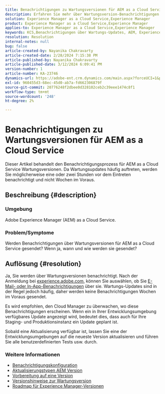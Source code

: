 ```yaml
---
title: Benachrichtigungen zu Wartungsversionen für AEM as a Cloud Service
description: Erfahren Sie mehr über Wartungsversion-Benachrichtigungen für AEM as a Cloud Service
solution: Experience Manager as a Cloud Service,Experience Manager
product: Experience Manager as a Cloud Service,Experience Manager
applies-to: Experience Manager as a Cloud Service,Experience Manager
keywords: KCS,Benachrichtigungen über Wartungs-Updates, AEM, Experience Manager, Wartungsversionen, Cloud Manager
resolution: Resolution
internal-notes: null
bug: false
article-created-by: Nayanika Chakravarty
article-created-date: 2/28/2024 7:15:38 PM
article-published-by: Nayanika Chakravarty
article-published-date: 3/12/2024 6:09:41 PM
version-number: 1
article-number: KA-23746
dynamics-url: https://adobe-ent.crm.dynamics.com/main.aspx?forceUCI=1&pagetype=entityrecord&etn=knowledgearticle&id=9576dbbf-6dd6-ee11-9079-6045bd0065f9
exl-id: 960455d3-68ec-45d0-ab7a-fd662306879f
source-git-commit: 20776248f2dbee0d328102ceb2c39eee1474c8f1
workflow-type: tm+mt
source-wordcount: '248'
ht-degree: 2%

---
```


# Benachrichtigungen zu Wartungsversionen für AEM as a Cloud Service


Dieser Artikel behandelt den Benachrichtigungsprozess für AEM as a Cloud Service Wartungsversionen. Da Wartungsupdates häufig auftreten, werden Sie möglicherweise eine oder zwei Stunden vor dem Eintreten benachrichtigt und nicht Wochen im Voraus.

## Beschreibung {#description}


### Umgebung

Adobe Experience Manager (AEM) as a Cloud Service.

### Problem/Symptome

Werden Benachrichtigungen über Wartungsversionen für AEM as a Cloud Service gesendet? Wenn ja, wann und wie werden sie gesendet?


## Auflösung {#resolution}


Ja, Sie werden über Wartungsversionen benachrichtigt. Nach der Anmeldung bei [experience.adobe.com](https://experience.adobe.com), können Sie auswählen, ob Sie [E-Mail- oder In-App-Benachrichtigungen](https://experienceleague.adobe.com/docs/experience-manager-cloud-service/content/implementing/using-cloud-manager/notifications.html?lang=en) über sie. Wartungs-Updates sind in der Regel jedoch häufig, daher werden keine Benachrichtigungen Wochen im Voraus gesendet.

Es wird empfohlen, den Cloud Manager zu überwachen, wo diese Benachrichtigungen erscheinen. Wenn ein in Ihrer Entwicklungsumgebung verfügbares Update angezeigt wird, bedeutet dies, dass auch für Ihre Staging- und Produktionsinstanz ein Update geplant ist.

Sobald eine Aktualisierung verfügbar ist, lassen Sie eine der Entwicklungsumgebungen auf die neueste Version aktualisieren und führen Sie alle benutzerdefinierten Tests usw. durch.

### Weitere Informationen

- [Benachrichtigungskonfiguration](https://experienceleague.adobe.com/docs/experience-manager-cloud-service/content/implementing/using-cloud-manager/notifications.html?lang=en#configuration)
- [Aktualisierungstypen AEM Version](https://experienceleague.adobe.com/docs/experience-manager-cloud-service/content/implementing/deploying/aem-version-updates.html?lang=en#update-types)
- [Vorbereitung auf eine Version](https://experienceleague.adobe.com/docs/experience-manager-cloud-service/content/release-notes/home.html?lang=en#how-to-prepare)
- [Versionshinweise zur Wartungsversion](https://experienceleague.adobe.com/docs/experience-manager-cloud-service/content/release-notes/maintenance/latest.html?lang=en)
- [Roadmap für Experience Manager-Versionen](https://experienceleague.adobe.com/docs/experience-manager-release-information/aem-release-updates/update-releases-roadmap.html?lang=de#aem-as-cloud-service)
